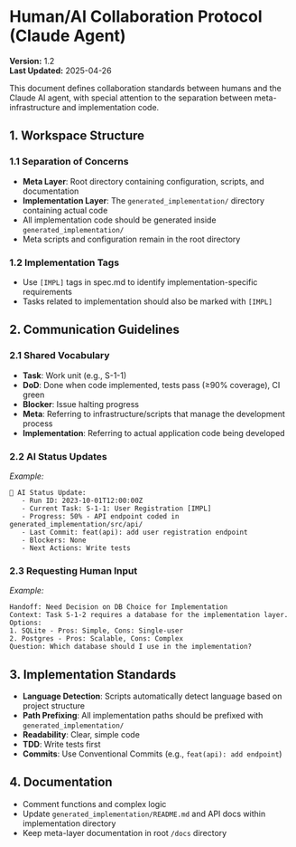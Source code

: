 # Human/AI Collaboration Protocol (Claude Agent)

**Version:** 1.2  
**Last Updated:** 2025-04-26

This document defines collaboration standards between humans and the Claude AI agent, with special attention to the separation between meta-infrastructure and implementation code.

## 1. Workspace Structure

### 1.1 Separation of Concerns
- **Meta Layer**: Root directory containing configuration, scripts, and documentation
- **Implementation Layer**: The `generated_implementation/` directory containing actual code
- All implementation code should be generated inside `generated_implementation/`
- Meta scripts and configuration remain in the root directory

### 1.2 Implementation Tags
- Use `[IMPL]` tags in spec.md to identify implementation-specific requirements
- Tasks related to implementation should also be marked with `[IMPL]`

## 2. Communication Guidelines

### 2.1 Shared Vocabulary
- **Task**: Work unit (e.g., S-1-1)
- **DoD**: Done when code implemented, tests pass (≥90% coverage), CI green
- **Blocker**: Issue halting progress
- **Meta**: Referring to infrastructure/scripts that manage the development process
- **Implementation**: Referring to actual application code being developed

### 2.2 AI Status Updates
*Example:*
```text
🤖 AI Status Update:
   - Run ID: 2023-10-01T12:00:00Z
   - Current Task: S-1-1: User Registration [IMPL]
   - Progress: 50% - API endpoint coded in generated_implementation/src/api/
   - Last Commit: feat(api): add user registration endpoint
   - Blockers: None
   - Next Actions: Write tests
```

### 2.3 Requesting Human Input
*Example:*
```text
Handoff: Need Decision on DB Choice for Implementation
Context: Task S-1-2 requires a database for the implementation layer.
Options:
1. SQLite - Pros: Simple, Cons: Single-user
2. Postgres - Pros: Scalable, Cons: Complex
Question: Which database should I use in the implementation?
```

## 3. Implementation Standards
- **Language Detection**: Scripts automatically detect language based on project structure
- **Path Prefixing**: All implementation paths should be prefixed with `generated_implementation/`
- **Readability**: Clear, simple code
- **TDD**: Write tests first
- **Commits**: Use Conventional Commits (e.g., `feat(api): add endpoint`)

## 4. Documentation
- Comment functions and complex logic
- Update `generated_implementation/README.md` and API docs within implementation directory
- Keep meta-layer documentation in root `/docs` directory